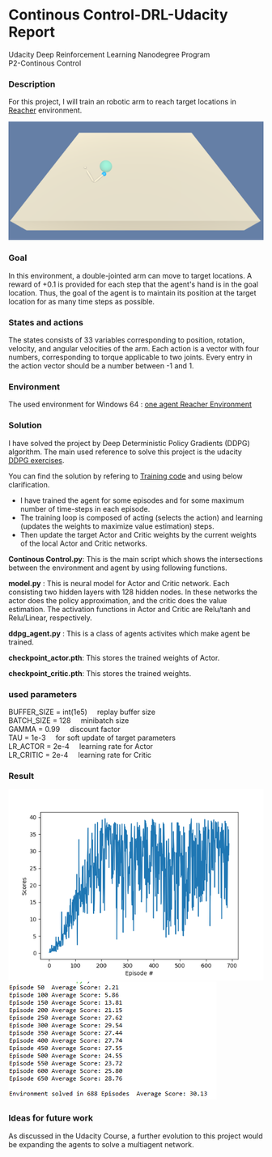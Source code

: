 # Continous Control-DRL-Udacity Report
Udacity Deep Reinforcement Learning Nanodegree Program<br/>
P2-Continous Control <br/>


### Description
For this project, I will train an robotic arm to reach target locations in [Reacher](https://github.com/Unity-Technologies/ml-agents/blob/master/docs/Learning-Environment-Examples.md#reacher) environment. 

<img src=https://github.com/HadisAB/Continous-Control---DRL---Udacity/blob/master/images/example_env.png />



### Goal
In this environment, a double-jointed arm can move to target locations. A reward of +0.1 is provided for each step that the agent's hand is in the goal location. Thus, the goal of the agent is to maintain its position at the target location for as many time steps as possible.


### States and actions
The states consists of 33 variables corresponding to position, rotation, velocity, and angular velocities of the arm. Each action is a vector with four numbers, corresponding to torque applicable to two joints. Every entry in the action vector should be a number between -1 and 1.

### Environment
The used environment for Windows 64 : [one agent Reacher Environment](https://s3-us-west-1.amazonaws.com/udacity-drlnd/P2/Reacher/one_agent/Reacher_Windows_x86_64.zip)<br/>


### Solution
I have solved the project by Deep Deterministic Policy Gradients (DDPG) algorithm. The main used reference to solve this project is the udacity [DDPG exercises](https://github.com/udacity/deep-reinforcement-learning/tree/master/ddpg-pendulum). <br/>


You can find the solution by refering to [Training code](https://github.com/HadisAB/Continous-Control---DRL---Udacity/tree/master/Training%20Code) and using below clarification. <br/>

* I have trained the agent for some episodes and for some maximum number of time-steps in each episode.
* The training loop is composed of acting (selects the action) and learning (updates the weights to maximize value estimation) steps. 
* Then update the target Actor and Critic weights by the current weights of the local Actor and Critic networks.


**Continous Control.py**: This is the main script which shows the intersections between the environment and agent by using following functions. <br/>

**model.py** : This is neural model for Actor and Critic network. Each consisting two hidden layers with 128 hidden nodes. In these networks the actor does the policy approximation, and the critic does the value estimation. The activation functions in Actor and Critic are Relu/tanh and Relu/Linear, respectively.


**ddpg_agent.py** : This is a class of agents activites which make agent be trained. <br/>


**checkpoint_actor.pth**: This stores the trained weights of Actor. <br/>

**checkpoint_critic.pth**: This stores the trained weights. 

### used parameters
BUFFER_SIZE = int(1e5)   &nbsp; &nbsp; replay buffer size<br/>
BATCH_SIZE = 128         &nbsp; &nbsp; minibatch size<br/>
GAMMA = 0.99            &nbsp; &nbsp; discount factor<br/>
TAU = 1e-3              &nbsp; &nbsp; for soft update of target parameters<br/>
LR_ACTOR = 2e-4         &nbsp; &nbsp; learning rate for Actor<br/>
LR_CRITIC = 2e-4        &nbsp; &nbsp; learning rate for Critic<br/>

### Result

<img src="https://github.com/HadisAB/Continous-Control---DRL---Udacity/blob/master/images/scores.png" />


<img src="https://github.com/HadisAB/Continous-Control---DRL---Udacity/blob/master/images/scoretrand.png" />


### Ideas for future work

As discussed in the Udacity Course, a further evolution to this project would be expanding the agents to solve a multiagent network.
